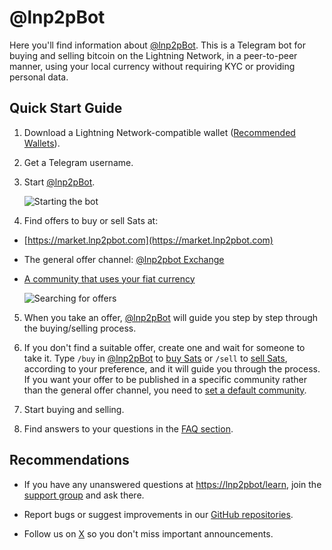 # @lnp2pBot

Here you'll find information about [@lnp2pBot](https://t.me/lnp2pbot). This is a Telegram bot for buying and selling bitcoin on the Lightning Network, in a peer-to-peer manner, using your local currency without requiring KYC or providing personal data.

## Quick Start Guide

1. Download a Lightning Network-compatible wallet ([Recommended Wallets](./recommended-wallets.md)).
2. Get a Telegram username.
3. Start [@lnp2pBot](https://t.me/lnp2pbot).

    ![Starting the bot](./assets/images/bot-start.gif)

4. Find offers to buy or sell Sats at:
- [https://market.lnp2pbot.com](https://market.lnp2pbot.com)
- The general offer channel: [@lnp2pbot Exchange](https://t.me/p2plightning)
- [A community that uses your fiat currency](./where-i-can-find-offers-for-my-local-currency.md)

    ![Searching for offers](./assets/images/scan-channel.gif)
    
5. When you take an offer, [@lnp2pBot](https://t.me/lnp2pbot) will guide you step by step through the buying/selling process.
6. If you don't find a suitable offer, create one and wait for someone to take it.
Type `/buy` in [@lnp2pBot](https://t.me/lnp2pbot) to [buy Sats](./how-do-i-create-a-buy-order.md) or `/sell` to [sell Sats](./how-do-i-create-a-sell-order.md), according to your preference, and it will guide you through the process. If you want your offer to be published in a specific community rather than the general offer channel, you need to [set a default community](./how-do-i-make-offers-in-a-community.md).

7. Start buying and selling.
8. Find answers to your questions in the [FAQ section](./faq.md).

## Recommendations
- If you have any unanswered questions at [https://lnp2pbot/learn](https://lnp2pbot.com/learn/), join the [support group](https://t.me/lnp2pbotHelp) and ask there.

- Report bugs or suggest improvements in our [GitHub repositories](https://github.com/lnp2pbot).

- Follow us on [X](https://x.com/lnp2pBot) so you don't miss important announcements.
